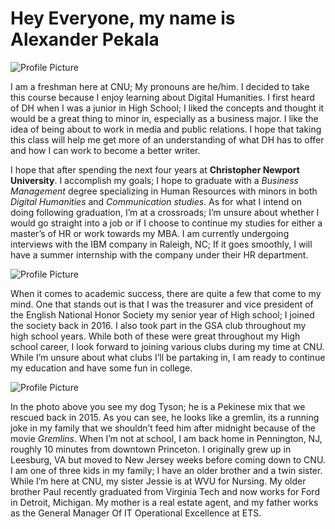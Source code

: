# Hey Everyone, my name is Alexander Pekala

![Profile Picture](https://2024Pekala.github.io/Alexander-Pekala/images/Profile.jpg)



I am a freshman here at CNU; My pronouns are he/him. I decided to take this course because I enjoy learning about Digital Humanities. I first heard of DH when I was a junior in High School; I liked the concepts and thought it would be a great thing to minor in, especially as a business major.
I like the idea of being about to work in media and public relations. I hope that taking this class will help me get more of an understanding of what DH has to offer and how I can work to become a better writer. 

I hope that after spending the next four years at **Christopher Newport University**. I accomplish my goals; I hope to graduate with a _Business Management_ degree specializing in Human Resources with minors in both _Digital Humanities_ and _Communication studies_. As for what I intend on doing following graduation, I’m at a crossroads; I’m unsure about whether I would go straight into a job or if I choose to continue my studies for either a master’s of HR or work towards my MBA. I am currently undergoing interviews with the IBM company in Raleigh, NC; If it goes smoothly, I will have a summer internship with the company under their HR department. 



![Profile Picture](https://2024Pekala.github.io/Alexander-Pekala/images/BlogPhoto.jpg)



When it comes to academic success, there are quite a few that come to my mind. One that stands out is that I was the treasurer and vice president of the English National Honor Society my senior year of High school; I joined the society back in 2016.  I also took part in the GSA club throughout my high school years. While both of these were great throughout my High school career, I look forward to joining various clubs during my time at CNU. While I’m unsure about what clubs I’ll be partaking in, I am ready to continue my education and have some fun in college. 



![Profile Picture](https://2024Pekala.github.io/Alexander-Pekala/images/Dog.jpg)


In the photo above you see my dog Tyson; he is a Pekinese mix that we rescued back in 2015. As you can see, he looks like a gremlin, its a running joke in my family that we shouldn’t feed him after midnight because of the movie _Gremlins_. When I’m not at school, I am back home in Pennington, NJ, roughly 10 minutes from downtown Princeton. I originally grew up in Leesburg, VA but moved to New Jersey weeks before coming down to CNU. I am one of three kids in my family; I have an older brother and a twin sister. While I’m here at CNU, my sister Jessie is at WVU for Nursing. My older brother Paul recently graduated from Virginia Tech and now works for Ford in Detroit, Michigan. My mother is a real estate agent, and my father works as the General Manager Of IT Operational Excellence at ETS. 
